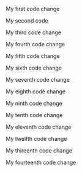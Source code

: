 My first code change

My second code

My third code change

My fourth code change

My fifth code change

My sixth code change

My seventh code change

My eighth code change

My ninth code change

My tenth code change

My eleventh code change

My twelfth code change

My thireenth code change

My fourteenth code change
